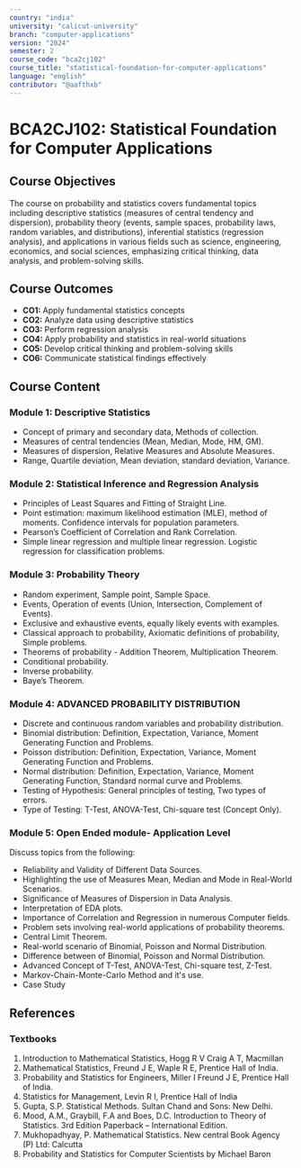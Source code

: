 ```yaml
---
country: "india"
university: "calicut-university"
branch: "computer-applications"
version: "2024"
semester: 2
course_code: "bca2cj102"
course_title: "statistical-foundation-for-computer-applications"
language: "english"
contributor: "@aafthxb"
---
```


# BCA2CJ102: Statistical Foundation for Computer Applications

## Course Objectives
The course on probability and statistics covers fundamental topics including descriptive statistics (measures of central tendency and dispersion), probability theory (events, sample spaces, probability laws, random variables, and distributions), inferential statistics (regression analysis), and applications in various fields such as science, engineering, economics, and social sciences, emphasizing critical thinking, data analysis, and problem-solving skills.

## Course Outcomes
* **CO1:** Apply fundamental statistics concepts
* **CO2:** Analyze data using descriptive statistics
* **CO3:** Perform regression analysis
* **CO4:** Apply probability and statistics in real-world situations
* **CO5:** Develop critical thinking and problem-solving skills
* **CO6:** Communicate statistical findings effectively

## Course Content

### Module 1: Descriptive Statistics
* Concept of primary and secondary data, Methods of collection.
* Measures of central tendencies (Mean, Median, Mode, HM, GM).
* Measures of dispersion, Relative Measures and Absolute Measures.
* Range, Quartile deviation, Mean deviation, standard deviation, Variance.

### Module 2: Statistical Inference and Regression Analysis
* Principles of Least Squares and Fitting of Straight Line.
* Point estimation: maximum likelihood estimation (MLE), method of moments. Confidence intervals for population parameters.
* Pearson’s Coefficient of Correlation and Rank Correlation.
* Simple linear regression and multiple linear regression. Logistic regression for classification problems.

### Module 3: Probability Theory
* Random experiment, Sample point, Sample Space.
* Events, Operation of events (Union, Intersection, Complement of Events).
* Exclusive and exhaustive events, equally likely events with examples.
* Classical approach to probability, Axiomatic definitions of probability, Simple problems.
* Theorems of probability - Addition Theorem, Multiplication Theorem.
* Conditional probability.
* Inverse probability.
* Baye’s Theorem.

### Module 4: ADVANCED PROBABILITY DISTRIBUTION
* Discrete and continuous random variables and probability distribution.
* Binomial distribution: Definition, Expectation, Variance, Moment Generating Function and Problems.
* Poisson distribution: Definition, Expectation, Variance, Moment Generating Function and Problems.
* Normal distribution: Definition, Expectation, Variance, Moment Generating Function, Standard normal curve and Problems.
* Testing of Hypothesis: General principles of testing, Two types of errors.
* Type of Testing: T-Test, ANOVA-Test, Chi-square test (Concept Only).

### Module 5: Open Ended module- Application Level
Discuss topics from the following:
* Reliability and Validity of Different Data Sources.
* Highlighting the use of Measures Mean, Median and Mode in Real-World Scenarios.
* Significance of Measures of Dispersion in Data Analysis.
* Interpretation of EDA plots.
* Importance of Correlation and Regression in numerous Computer fields.
* Problem sets involving real-world applications of probability theorems.
* Central Limit Theorem.
* Real-world scenario of Binomial, Poisson and Normal Distribution.
* Difference between of Binomial, Poisson and Normal Distribution.
* Advanced Concept of T-Test, ANOVA-Test, Chi-square test, Z-Test.
* Markov-Chain-Monte-Carlo Method and it's use.
* Case Study

## References
### Textbooks
1. Introduction to Mathematical Statistics, Hogg R V Craig A T, Macmillan
2. Mathematical Statistics, Freund J E, Waple R E, Prentice Hall of India.
3. Probability and Statistics for Engineers, Miller I Freund J E, Prentice Hall of India.
4. Statistics for Management, Levin R I, Prentice Hall of India
5. Gupta, S.P. Statistical Methods. Sultan Chand and Sons: New Delhi.
6. Mood, A.M., Graybill, F.A and Boes, D.C. Introduction to Theory of Statistics. 3rd Edition Paperback – International Edition.
7. Mukhopadhyay, P. Mathematical Statistics. New central Book Agency (P) Ltd: Calcutta
8. Probability and Statistics for Computer Scientists by Michael Baron